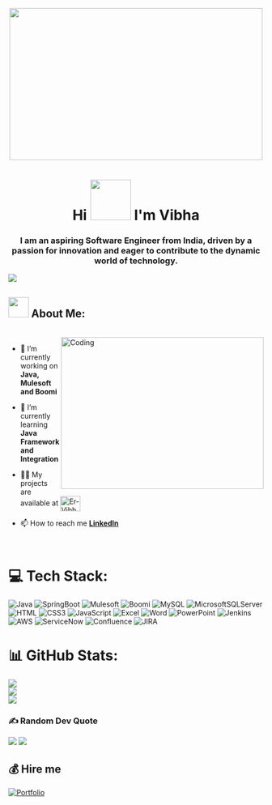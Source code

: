 <!-- MASTER PIC -->

<p align="center"> <a target="_blank" rel="noopener noreferrer" href="#"><img width="500" height="300" src="https://user-images.githubusercontent.com/59734313/157189039-c09b3e38-9f42-42c0-ab54-14f1574190a7.gif" height="175px"/></a>

<!-- INTRODUCTION -->
    
<h1 align="center">Hi <img src="https://raw.githubusercontent.com/MartinHeinz/MartinHeinz/master/wave.gif" width="80"> I'm Vibha </h1>
<h3 align="center">I am an aspiring Software Engineer from India, driven by a passion for innovation and eager to contribute to the dynamic world of technology.</h3>


<!-- INSERTING GIF ON RIGHT HAND SIDE AFTER ABOUT  -->
 [![](https://visitcount.itsvg.in/api?id=Er-Vibha&icon=5&color=6)](https://visitcount.itsvg.in)  

<h2 dir="auto"><img src="https://camo.githubusercontent.com/63371d36886ee658f5a97401f393e1ab1684b2fd3de674b8f5efc7d410b2a3d0/68747470733a2f2f6d656469612e67697068792e636f6d2f6d656469612f57556c706c634d704f43456d5447427442572f67697068792e676966" width="40" data-animated-image="" ></a> <strong>About Me:</strong></h2>
<br>

<!-- ABOUT ME -->

<img align="right" alt="Coding" width="400" height="300" src="https://static.wixstatic.com/media/2be1ce_864567900845418ebfd61e297637464d~mv2.gif">

- 🔭 I’m currently working on **Java, Mulesoft and Boomi**

- 🌱 I’m currently learning **Java Framework and Integration**

- 👨‍💻 My projects are available at <a href="https://github.com/Er-Vibha?tab=repositories"><img align="center" src="https://raw.githubusercontent.com/rahuldkjain/github-profile-readme-generator/master/src/images/icons/Social/github.svg" alt="Er-Vibha" height="30" width="40" style="max-width: 100%;"></a>

- 📫 How to reach me **[LinkedIn](https://www.linkedin.com/in/vibha-km)**

<br>

# 💻 Tech Stack:
![Java](https://img.shields.io/badge/Java-3670A0?style=flat&logo=Java&logoColor=ffdd54) ![SpringBoot](https://img.shields.io/badge/SpringBoot-%23E97627.svg?style=flat&logo=SpringBoot&logoColor=white)
![Mulesoft](https://img.shields.io/badge/Mulesoft-%23092E20.svg?style=flat&logo=Mulesoft&logoColor=white) ![Boomi](https://img.shields.io/badge/Boomi-%23563D7C.svg?style=flat&logo=Boomi&logoColor=white) ![MySQL](https://img.shields.io/badge/mysql-%2300f.svg?style=flat&logo=mysql&logoColor=white) ![MicrosoftSQLServer](https://img.shields.io/badge/Microsoft%20SQL%20Sever-CC2927?style=flat&logo=microsoft%20sql%20server&logoColor=white) ![HTML](https://img.shields.io/badge/HTML-%23E97627.svg?style=flat&logo=HTML&logoColor=white) ![CSS3](https://img.shields.io/badge/css3-%231572B6.svg?style=flat&logo=css3&logoColor=white) ![JavaScript](https://img.shields.io/badge/javascript-%23323330.svg?style=flat&logo=javascript&logoColor=%23F7DF1E) ![Excel](https://img.shields.io/badge/Excel-%23197EF2.svg?style=flat&logo=microsoft-excel&logoColor=white) ![Word](https://img.shields.io/badge/Word-%232B5797.svg?style=flat&logo=microsoft-word&logoColor=white) ![PowerPoint](https://img.shields.io/badge/PowerPoint-%23B7472A.svg?style=flat&logo=microsoft-powerpoint&logoColor=white) ![Jenkins](https://img.shields.io/badge/Jenkins-%23E97627.svg?style=flat&logo=Jenkins&logoColor=white) ![AWS](https://img.shields.io/badge/AWS-%23E97627.svg?style=flat&logo=AWS&logoColor=white) ![ServiceNow](https://img.shields.io/badge/ServiceNow-%23E97627.svg?style=flat&logo=ServiceNow&logoColor=white) ![Confluence](https://img.shields.io/badge/Confluence-%23E97627.svg?style=flat&logo=Confluence&logoColor=white)
![JIRA](https://img.shields.io/badge/JIRA-%23E97627.svg?style=flat&logo=JIRA&logoColor=white)

# 📊 GitHub Stats:
![](https://github-readme-stats.vercel.app/api?username=er-vibha&theme=default&hide_border=false&include_all_commits=false&count_private=false)<br/>
![](https://github-readme-streak-stats.herokuapp.com/?user=er-vibha&theme=default&hide_border=false)<br/>
![](https://github-readme-stats.vercel.app/api/top-langs/?username=er-vibha&theme=default&hide_border=false&include_all_commits=false&count_private=false&layout=compact)

### ✍️ Random Dev Quote
![](https://quotes-github-readme.vercel.app/api?type=horizontal&theme=light)
![](https://github-contributor-stats.vercel.app/api?username=Er-Vibha&limit=5&theme=onestar&hide_border=True&combine_all_yearly_contributions=true)

## 💰 Hire me
[![Portfolio](https://img.shields.io/badge/Portfolio-ffdd00?style=for-the-badge&logo=portfolio&logoColor=black)](https://Er-Vibha.github.io)


  
<!-- Proudly created with GPRM ( https://gprm.itsvg.in ) -->

